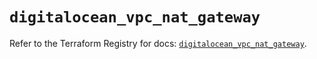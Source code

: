 # `digitalocean_vpc_nat_gateway`

Refer to the Terraform Registry for docs: [`digitalocean_vpc_nat_gateway`](https://registry.terraform.io/providers/digitalocean/digitalocean/2.63.0/docs/resources/vpc_nat_gateway).
